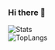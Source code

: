 ### Hi there 👋
![Stats](https://github-readme-stats.vercel.app/api?username=qualia061&show_icons=true&theme=outrun&count_private=true)  
![TopLangs](https://github-readme-stats.vercel.app/api/top-langs?username=qualia061&layout=compact&show_icons=true&theme=outrun?hide=jupyter%20notebook)  

<!--
**Qualia061/Qualia061** is a ✨ _special_ ✨ repository because its `README.md` (this file) appears on your GitHub profile.

Here are some ideas to get you started:

- 🔭 I’m currently working on ...
- 🌱 I’m currently learning ...
- 👯 I’m looking to collaborate on ...
- 🤔 I’m looking for help with ...
- 💬 Ask me about ...
- 📫 How to reach me: ...
- 😄 Pronouns: ...
- ⚡ Fun fact: ...
-->
